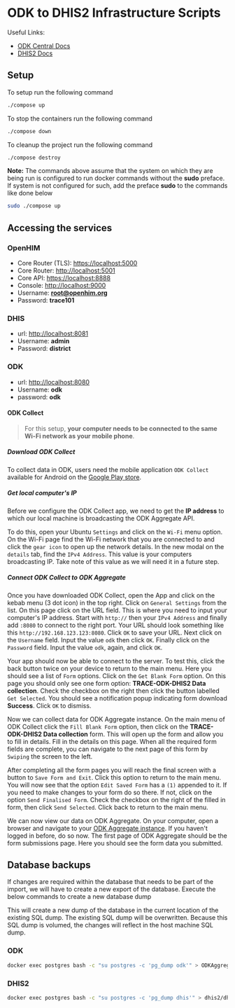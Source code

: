 # ODK to DHIS2 Infrastructure Scripts

Useful Links:

- [ODK Central Docs](https://docs.opendatakit.org/getting-started/)
- [DHIS2 Docs](https://docs.dhis2.org/2.33/en/index.html)

## Setup

To setup run the following command

```bash
./compose up
```

To stop the containers run the following command

```bash
./compose down
```

To cleanup the project run the following command

```bash
./compose destroy
```

**Note:** The commands above assume that the system on which they are being run is configured to run docker commands without the **sudo** preface. If system is not configured for such, add the preface **sudo** to the commands like done below

```bash
sudo ./compose up
```

## Accessing the services

### OpenHIM

- Core Router (TLS): <https://localhost:5000>
- Core Router: <http://localhost:5001>
- Core API: <https://localhost:8888>
- Console: <http://localhost:9000>
- Username: **root@openhim.org**
- Password: **trace101**

### DHIS

- url: <http://localhost:8081>
- Username: **admin**
- Password: **district**

### ODK

- url: <http://localhost:8080>
- Username: **odk**
- password: **odk**

#### ODK Collect

> For this setup, **your computer needs to be connected to the same Wi-Fi network as your mobile phone**.

##### Download ODK Collect

To collect data in ODK, users need the mobile application `ODK Collect` available for Android on the [Google Play store](https://play.google.com/store/apps/details?id=org.odk.collect.android).

##### Get local computer's IP

Before we configure the ODK Collect app, we need to get the **IP address** to which our local machine is broadcasting the ODK Aggregate API.

To do this, open your Ubuntu `Settings` and click on the `Wi-Fi` menu option. On the Wi-Fi page find the Wi-Fi network that you are connected to and click the `gear icon` to open up the network details. In the new modal on the `details` tab, find the `IPv4 Address`. This value is your computers broadcasting IP. Take note of this value as we will need it in a future step.

##### Connect ODK Collect to ODK Aggregate

Once you have downloaded ODK Collect, open the App and click on the kebab menu (3 dot icon) in the top right. Click on `General Settings` from the list. On this page click on the URL field. This is where you need to input your computer's IP address. Start with `http://` then your `IPv4 Address` and finally add `:8080` to connect to the right port. Your URL should look something like this `http://192.168.123.123:8080`. Click `OK` to save your URL. Next click on the `Username` field. Input the value `odk` then click `OK`. Finally click on the `Password` field. Input the value `odk`, again, and click `OK`.

Your app should now be able to connect to the server. To test this, click the back button twice on your device to return to the main menu. Here you should see a list of `Form` options. Click on the `Get Blank Form` option. On this page you should only see one form option: **TRACE-ODK-DHIS2 Data collection**. Check the checkbox on the right then click the button labelled `Get Selected`. You should see a notification popup indicating form download **Success**. Click `OK` to dismiss.

Now we can collect data for ODK Aggregate instance. On the main menu of ODK Collect click the `Fill Blank Form` option, then click on the **TRACE-ODK-DHIS2 Data collection** form. This will open up the form and allow you to fill in details. Fill in the details on this page. When all the required form fields are complete, you can navigate to the next page of this form by `Swiping` the screen to the left.

After completing all the form pages you will reach the final screen with a button to `Save Form and Exit`. Click this option to return to the main menu. You will now see that the option `Edit Saved Form` has a `(1)` appended to it. If you need to make changes to your form do so there. If not, click on the option `Send Finalised Form`. Check the checkbox on the right of the filled in form, then click `Send Selected`. Click back to return to the main menu.

We can now view our data on ODK Aggregate. On your computer, open a browser and navigate to your [ODK Aggregate instance](http://localhost:8080). If you haven't logged in before, do so now. The first page of ODK Aggregate should be the form submissions page. Here you should see the form data you submitted.

## Database backups

If changes are required within the database that needs to be part of the import, we will have to create a new export of the database. Execute the below commands to create a new database dump

This will create a new dump of the database in the current location of the existing SQL dump. The existing SQL dump will be overwritten. Because this SQL dump is volumed, the changes will reflect in the host machine SQL dump.

### ODK

```sh
docker exec postgres bash -c "su postgres -c 'pg_dump odk'" > ODKAggregate/odk.sql
```

### DHIS2

```sh
docker exec postgres bash -c "su postgres -c 'pg_dump dhis'" > dhis2/dhis2.sql
```

